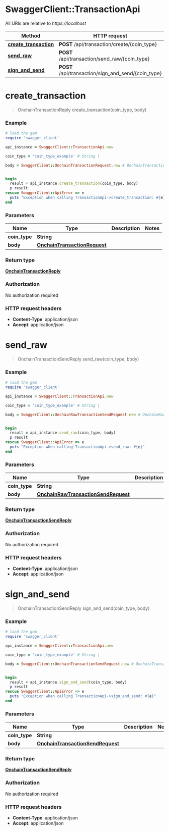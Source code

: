 # SwaggerClient::TransactionApi

All URIs are relative to *https://localhost*

Method | HTTP request | Description
------------- | ------------- | -------------
[**create_transaction**](TransactionApi.md#create_transaction) | **POST** /api/transaction/create/{coin_type} | 
[**send_raw**](TransactionApi.md#send_raw) | **POST** /api/transaction/send_raw/{coin_type} | 
[**sign_and_send**](TransactionApi.md#sign_and_send) | **POST** /api/transaction/sign_and_send/{coin_type} | 


# **create_transaction**
> OnchainTransactionReply create_transaction(coin_type, body)



### Example
```ruby
# load the gem
require 'swagger_client'

api_instance = SwaggerClient::TransactionApi.new

coin_type = 'coin_type_example' # String | 

body = SwaggerClient::OnchainTransactionRequest.new # OnchainTransactionRequest | 


begin
  result = api_instance.create_transaction(coin_type, body)
  p result
rescue SwaggerClient::ApiError => e
  puts "Exception when calling TransactionApi->create_transaction: #{e}"
end
```

### Parameters

Name | Type | Description  | Notes
------------- | ------------- | ------------- | -------------
 **coin_type** | **String**|  | 
 **body** | [**OnchainTransactionRequest**](OnchainTransactionRequest.md)|  | 

### Return type

[**OnchainTransactionReply**](OnchainTransactionReply.md)

### Authorization

No authorization required

### HTTP request headers

 - **Content-Type**: application/json
 - **Accept**: application/json



# **send_raw**
> OnchainTransactionSendReply send_raw(coin_type, body)



### Example
```ruby
# load the gem
require 'swagger_client'

api_instance = SwaggerClient::TransactionApi.new

coin_type = 'coin_type_example' # String | 

body = SwaggerClient::OnchainRawTransactionSendRequest.new # OnchainRawTransactionSendRequest | 


begin
  result = api_instance.send_raw(coin_type, body)
  p result
rescue SwaggerClient::ApiError => e
  puts "Exception when calling TransactionApi->send_raw: #{e}"
end
```

### Parameters

Name | Type | Description  | Notes
------------- | ------------- | ------------- | -------------
 **coin_type** | **String**|  | 
 **body** | [**OnchainRawTransactionSendRequest**](OnchainRawTransactionSendRequest.md)|  | 

### Return type

[**OnchainTransactionSendReply**](OnchainTransactionSendReply.md)

### Authorization

No authorization required

### HTTP request headers

 - **Content-Type**: application/json
 - **Accept**: application/json



# **sign_and_send**
> OnchainTransactionSendReply sign_and_send(coin_type, body)



### Example
```ruby
# load the gem
require 'swagger_client'

api_instance = SwaggerClient::TransactionApi.new

coin_type = 'coin_type_example' # String | 

body = SwaggerClient::OnchainTransactionSendRequest.new # OnchainTransactionSendRequest | 


begin
  result = api_instance.sign_and_send(coin_type, body)
  p result
rescue SwaggerClient::ApiError => e
  puts "Exception when calling TransactionApi->sign_and_send: #{e}"
end
```

### Parameters

Name | Type | Description  | Notes
------------- | ------------- | ------------- | -------------
 **coin_type** | **String**|  | 
 **body** | [**OnchainTransactionSendRequest**](OnchainTransactionSendRequest.md)|  | 

### Return type

[**OnchainTransactionSendReply**](OnchainTransactionSendReply.md)

### Authorization

No authorization required

### HTTP request headers

 - **Content-Type**: application/json
 - **Accept**: application/json



